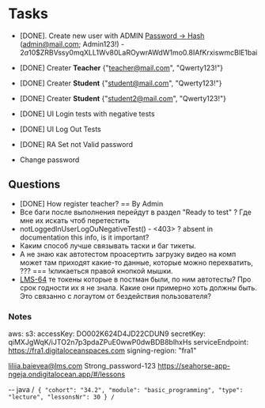 # Tasks 
- [DONE]. Create new user with ADMIN [Password -> Hash](https://www.browserling.com/tools/bcrypt)
        (admin@mail.com; Admin123!) - $2a$10$ZRBVssy0mqXLL1Wv80LaROywrAWdW1mo0.8IAfKrxiswmcBlE1bai
- [DONE] Creater **Teacher** {"teacher@mail.com", "Qwerty123!"}
- [DONE] Creater **Student** {"student@mail.com", "Qwerty123!"}
- [DONE] Creater **Student** {"student2@mail.com", "Qwerty123!"}

- [DONE] UI Login tests with negative tests
- [DONE] UI Log Out Tests
- [DONE] RA Set not Valid password

- Change password

## Questions

- [DONE] How register teacher? == By Admin
- Все баги после выполнения перейдут в раздел "Ready to test" ? Где мне их искать чтоб перетестить
- notLoggedInUserLogOuNegativeTest() - <403> ? absent in documentation this info, is it important?
- Каким способ лучше связывать таски и баг тикеты.
- А не знаю как автотестом проасертить загрузку видео на комп может там приходят какие-то данные,
которые можно перехватить, ??? === !кликаеться правой кнопкой мышки.
- [LMS-64](https://ait-learn.atlassian.net/browse/LMS-64) те токены которые в постман были, по ним автотесты?
Про срок годности их я не знала. Какие они примерно хоть должны быть. Это связанно с логаутом
от бездействия пользователя?


### Notes

[//]: # (### Afet pull: Git -> Uncommitted Changes -> Unstash Changes; )
aws:
s3:
accessKey: DO002K624D4JD22CDUN9
secretKey: qiMXJgWqK/iJTO2n7p3pdaZPuE0wwP0dwBDB8blhxHs
serviceEndpoint: https://fra1.digitaloceanspaces.com
signing-region: "fra1"

liliia.baievea@lms.com
Strong_password-123
https://seahorse-app-ngeja.ondigitalocean.app/#/lessons

-- java 
/```
{
"cohort": "34.2",
"module": "basic_programming",
"type": "lecture",
"lessonsNr": 30
}
/```















